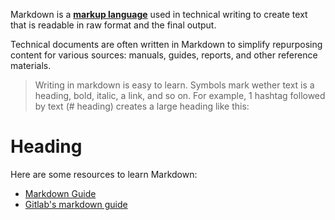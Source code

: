 
Markdown is a [**markup language**](https://en.wikipedia.org/wiki/Lightweight_markup_language)
used in technical writing to create text that is readable in raw format and the final output.

Technical documents are often written in Markdown to simplify repurposing content for various sources: manuals, guides, reports, and other reference materials.

> Writing in markdown is easy to learn. Symbols mark wether text is a heading, bold, italic, a link, and so on. For example, 1 hashtag followed by text (# heading) creates a large heading like this:

# Heading 

Here are some resources to learn Markdown:

* [Markdown Guide](https://www.markdownguide.org/)
* [Gitlab's markdown guide](https://about.gitlab.com/handbook/markdown-guide/)




